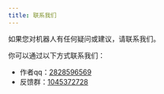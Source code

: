 ```yaml
---
title: 联系我们
---
```


如果您对机器人有任何疑问或建议，请联系我们。

你可以通过以下方式联系我们：

- 作者qq：[2828596569](https://qm.qq.com/q/6hBKTm7jtS)
- 反馈群：[1045372728](http://qm.qq.com/cgi-bin/qm/qr?_wv=1027&k=J7l2I68LBtmFLHvO53_pdG61ImCGTvLe&authKey=ubeCx4GpcheB9tWl1GDBuH9CEgqwm1kV%2FvQB6vodJxyWF0cCT5ShxQvIxp0bYcR%2F&noverify=0&group_code=1045372728)
